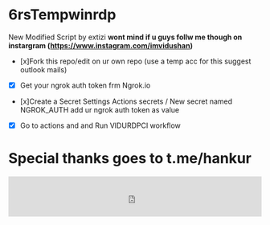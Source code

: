 # 6rsTempwinrdp

New Modified Script by extizi **wont mind if u guys follw me though on instargram (https://www.instagram.com/imvidushan)**

- [x]Fork this repo/edit on ur own repo (use a temp acc for this suggest outlook mails)
- [x] Get your ngrok auth token frm Ngrok.io
- [x]Create a Secret Settings Actions secrets / New secret  named NGROK_AUTH add ur ngrok auth token as value
- [x] Go to actions and and Run VIDURDPCI workflow
# Special thanks goes to t.me/hankur


<iframe src="https://open.spotify.com/embed/track/40uMIn2zJLAQhNXghRjBed?theme=0" width="100%" height="80" frameBorder="0" allowtransparency="true" allow="encrypted-media"></iframe>
